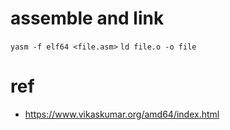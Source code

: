 # assemble and link
`yasm -f elf64 <file.asm>`
`ld file.o -o file`

# ref
- https://www.vikaskumar.org/amd64/index.html
